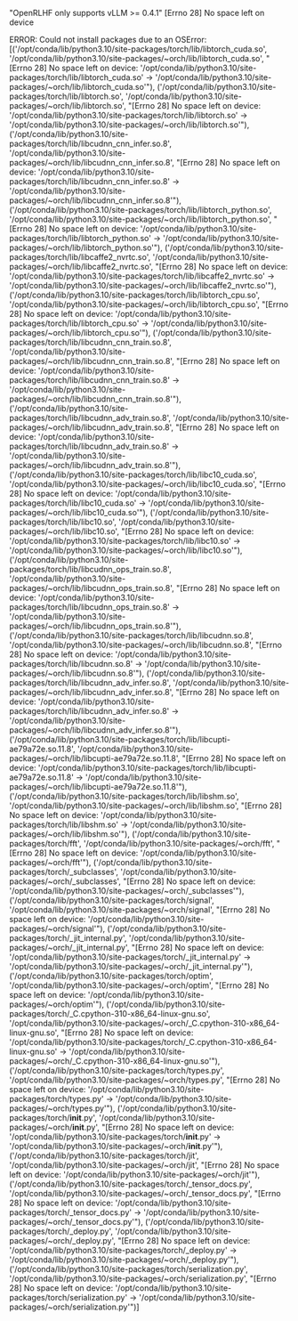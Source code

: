 "OpenRLHF only supports vLLM >= 0.4.1"
[Errno 28] No space left on device



ERROR: Could not install packages due to an OSError: [('/opt/conda/lib/python3.10/site-packages/torch/lib/libtorch_cuda.so', '/opt/conda/lib/python3.10/site-packages/~orch/lib/libtorch_cuda.so', "[Errno 28] No space left on device: '/opt/conda/lib/python3.10/site-packages/torch/lib/libtorch_cuda.so' -> '/opt/conda/lib/python3.10/site-packages/~orch/lib/libtorch_cuda.so'"), ('/opt/conda/lib/python3.10/site-packages/torch/lib/libtorch.so', '/opt/conda/lib/python3.10/site-packages/~orch/lib/libtorch.so', "[Errno 28] No space left on device: '/opt/conda/lib/python3.10/site-packages/torch/lib/libtorch.so' -> '/opt/conda/lib/python3.10/site-packages/~orch/lib/libtorch.so'"), ('/opt/conda/lib/python3.10/site-packages/torch/lib/libcudnn_cnn_infer.so.8', '/opt/conda/lib/python3.10/site-packages/~orch/lib/libcudnn_cnn_infer.so.8', "[Errno 28] No space left on device: '/opt/conda/lib/python3.10/site-packages/torch/lib/libcudnn_cnn_infer.so.8' -> '/opt/conda/lib/python3.10/site-packages/~orch/lib/libcudnn_cnn_infer.so.8'"), ('/opt/conda/lib/python3.10/site-packages/torch/lib/libtorch_python.so', '/opt/conda/lib/python3.10/site-packages/~orch/lib/libtorch_python.so', "[Errno 28] No space left on device: '/opt/conda/lib/python3.10/site-packages/torch/lib/libtorch_python.so' -> '/opt/conda/lib/python3.10/site-packages/~orch/lib/libtorch_python.so'"), ('/opt/conda/lib/python3.10/site-packages/torch/lib/libcaffe2_nvrtc.so', '/opt/conda/lib/python3.10/site-packages/~orch/lib/libcaffe2_nvrtc.so', "[Errno 28] No space left on device: '/opt/conda/lib/python3.10/site-packages/torch/lib/libcaffe2_nvrtc.so' -> '/opt/conda/lib/python3.10/site-packages/~orch/lib/libcaffe2_nvrtc.so'"), ('/opt/conda/lib/python3.10/site-packages/torch/lib/libtorch_cpu.so', '/opt/conda/lib/python3.10/site-packages/~orch/lib/libtorch_cpu.so', "[Errno 28] No space left on device: '/opt/conda/lib/python3.10/site-packages/torch/lib/libtorch_cpu.so' -> '/opt/conda/lib/python3.10/site-packages/~orch/lib/libtorch_cpu.so'"), ('/opt/conda/lib/python3.10/site-packages/torch/lib/libcudnn_cnn_train.so.8', '/opt/conda/lib/python3.10/site-packages/~orch/lib/libcudnn_cnn_train.so.8', "[Errno 28] No space left on device: '/opt/conda/lib/python3.10/site-packages/torch/lib/libcudnn_cnn_train.so.8' -> '/opt/conda/lib/python3.10/site-packages/~orch/lib/libcudnn_cnn_train.so.8'"), ('/opt/conda/lib/python3.10/site-packages/torch/lib/libcudnn_adv_train.so.8', '/opt/conda/lib/python3.10/site-packages/~orch/lib/libcudnn_adv_train.so.8', "[Errno 28] No space left on device: '/opt/conda/lib/python3.10/site-packages/torch/lib/libcudnn_adv_train.so.8' -> '/opt/conda/lib/python3.10/site-packages/~orch/lib/libcudnn_adv_train.so.8'"), ('/opt/conda/lib/python3.10/site-packages/torch/lib/libc10_cuda.so', '/opt/conda/lib/python3.10/site-packages/~orch/lib/libc10_cuda.so', "[Errno 28] No space left on device: '/opt/conda/lib/python3.10/site-packages/torch/lib/libc10_cuda.so' -> '/opt/conda/lib/python3.10/site-packages/~orch/lib/libc10_cuda.so'"), ('/opt/conda/lib/python3.10/site-packages/torch/lib/libc10.so', '/opt/conda/lib/python3.10/site-packages/~orch/lib/libc10.so', "[Errno 28] No space left on device: '/opt/conda/lib/python3.10/site-packages/torch/lib/libc10.so' -> '/opt/conda/lib/python3.10/site-packages/~orch/lib/libc10.so'"), ('/opt/conda/lib/python3.10/site-packages/torch/lib/libcudnn_ops_train.so.8', '/opt/conda/lib/python3.10/site-packages/~orch/lib/libcudnn_ops_train.so.8', "[Errno 28] No space left on device: '/opt/conda/lib/python3.10/site-packages/torch/lib/libcudnn_ops_train.so.8' -> '/opt/conda/lib/python3.10/site-packages/~orch/lib/libcudnn_ops_train.so.8'"), ('/opt/conda/lib/python3.10/site-packages/torch/lib/libcudnn.so.8', '/opt/conda/lib/python3.10/site-packages/~orch/lib/libcudnn.so.8', "[Errno 28] No space left on device: '/opt/conda/lib/python3.10/site-packages/torch/lib/libcudnn.so.8' -> '/opt/conda/lib/python3.10/site-packages/~orch/lib/libcudnn.so.8'"), ('/opt/conda/lib/python3.10/site-packages/torch/lib/libcudnn_adv_infer.so.8', '/opt/conda/lib/python3.10/site-packages/~orch/lib/libcudnn_adv_infer.so.8', "[Errno 28] No space left on device: '/opt/conda/lib/python3.10/site-packages/torch/lib/libcudnn_adv_infer.so.8' -> '/opt/conda/lib/python3.10/site-packages/~orch/lib/libcudnn_adv_infer.so.8'"), ('/opt/conda/lib/python3.10/site-packages/torch/lib/libcupti-ae79a72e.so.11.8', '/opt/conda/lib/python3.10/site-packages/~orch/lib/libcupti-ae79a72e.so.11.8', "[Errno 28] No space left on device: '/opt/conda/lib/python3.10/site-packages/torch/lib/libcupti-ae79a72e.so.11.8' -> '/opt/conda/lib/python3.10/site-packages/~orch/lib/libcupti-ae79a72e.so.11.8'"), ('/opt/conda/lib/python3.10/site-packages/torch/lib/libshm.so', '/opt/conda/lib/python3.10/site-packages/~orch/lib/libshm.so', "[Errno 28] No space left on device: '/opt/conda/lib/python3.10/site-packages/torch/lib/libshm.so' -> '/opt/conda/lib/python3.10/site-packages/~orch/lib/libshm.so'"), ('/opt/conda/lib/python3.10/site-packages/torch/fft', '/opt/conda/lib/python3.10/site-packages/~orch/fft', "[Errno 28] No space left on device: '/opt/conda/lib/python3.10/site-packages/~orch/fft'"), ('/opt/conda/lib/python3.10/site-packages/torch/_subclasses', '/opt/conda/lib/python3.10/site-packages/~orch/_subclasses', "[Errno 28] No space left on device: '/opt/conda/lib/python3.10/site-packages/~orch/_subclasses'"), ('/opt/conda/lib/python3.10/site-packages/torch/signal', '/opt/conda/lib/python3.10/site-packages/~orch/signal', "[Errno 28] No space left on device: '/opt/conda/lib/python3.10/site-packages/~orch/signal'"), ('/opt/conda/lib/python3.10/site-packages/torch/_jit_internal.py', '/opt/conda/lib/python3.10/site-packages/~orch/_jit_internal.py', "[Errno 28] No space left on device: '/opt/conda/lib/python3.10/site-packages/torch/_jit_internal.py' -> '/opt/conda/lib/python3.10/site-packages/~orch/_jit_internal.py'"), ('/opt/conda/lib/python3.10/site-packages/torch/optim', '/opt/conda/lib/python3.10/site-packages/~orch/optim', "[Errno 28] No space left on device: '/opt/conda/lib/python3.10/site-packages/~orch/optim'"), ('/opt/conda/lib/python3.10/site-packages/torch/_C.cpython-310-x86_64-linux-gnu.so', '/opt/conda/lib/python3.10/site-packages/~orch/_C.cpython-310-x86_64-linux-gnu.so', "[Errno 28] No space left on device: '/opt/conda/lib/python3.10/site-packages/torch/_C.cpython-310-x86_64-linux-gnu.so' -> '/opt/conda/lib/python3.10/site-packages/~orch/_C.cpython-310-x86_64-linux-gnu.so'"), ('/opt/conda/lib/python3.10/site-packages/torch/types.py', '/opt/conda/lib/python3.10/site-packages/~orch/types.py', "[Errno 28] No space left on device: '/opt/conda/lib/python3.10/site-packages/torch/types.py' -> '/opt/conda/lib/python3.10/site-packages/~orch/types.py'"), ('/opt/conda/lib/python3.10/site-packages/torch/__init__.py', '/opt/conda/lib/python3.10/site-packages/~orch/__init__.py', "[Errno 28] No space left on device: '/opt/conda/lib/python3.10/site-packages/torch/__init__.py' -> '/opt/conda/lib/python3.10/site-packages/~orch/__init__.py'"), ('/opt/conda/lib/python3.10/site-packages/torch/jit', '/opt/conda/lib/python3.10/site-packages/~orch/jit', "[Errno 28] No space left on device: '/opt/conda/lib/python3.10/site-packages/~orch/jit'"), ('/opt/conda/lib/python3.10/site-packages/torch/_tensor_docs.py', '/opt/conda/lib/python3.10/site-packages/~orch/_tensor_docs.py', "[Errno 28] No space left on device: '/opt/conda/lib/python3.10/site-packages/torch/_tensor_docs.py' -> '/opt/conda/lib/python3.10/site-packages/~orch/_tensor_docs.py'"), ('/opt/conda/lib/python3.10/site-packages/torch/_deploy.py', '/opt/conda/lib/python3.10/site-packages/~orch/_deploy.py', "[Errno 28] No space left on device: '/opt/conda/lib/python3.10/site-packages/torch/_deploy.py' -> '/opt/conda/lib/python3.10/site-packages/~orch/_deploy.py'"), ('/opt/conda/lib/python3.10/site-packages/torch/serialization.py', '/opt/conda/lib/python3.10/site-packages/~orch/serialization.py', "[Errno 28] No space left on device: '/opt/conda/lib/python3.10/site-packages/torch/serialization.py' -> '/opt/conda/lib/python3.10/site-packages/~orch/serialization.py'")]
